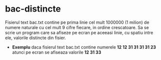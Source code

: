 # bac-distincte
Fisierul text bac.txt contine pe prima linie cel mult 1000000 (1 milion) de numere naturale cu cel mult 9 cifre fiecare, in ordine crescatoare. Sa se scrie un program care sa afiseze pe ecran pe aceeasi linie, cu spatiu intre ele, valorile distincte din fisier.
* **Exemplu** daca fisierul text bac.txt contine numerele **12 12 31 31 31 31 23** atunci pe ecran se afiseaza valorile **12 31 33** 
